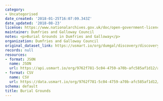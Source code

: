 ```yaml
---
category:
- Uncategorised
date_created: '2018-01-25T16:07:09.343Z'
date_updated: '2018-08-23'
license: https://www.nationalarchives.gov.uk/doc/open-government-licence/version/3/
maintainer: Dumfries and Galloway Council
notes: <p>Burial Grounds in Dumfries and Galloway</p>
organization: Dumfries and Galloway Council
original_dataset_link: https://usmart.io/org/dumgal/discovery/discovery-view-detail/873818de-53dd-4008-ac1c-8cc0c6f74070
records: null
resources:
- format: JSON
  name: JSON
  url: https://api.usmart.io/org/9762f781-5c04-4759-a70b-afc585af1d12/ac87ee48-ba3d-4742-938f-7f97269454c7/1/urql
- format: CSV
  name: CSV
  url: https://data.usmart.io/org/9762f781-5c04-4759-a70b-afc585af1d12/resource?resourceGUID=4ac6c7de-b05b-4dce-ab05-faab6ccff4e3
schema: default
title: Burial Grounds
---
```

